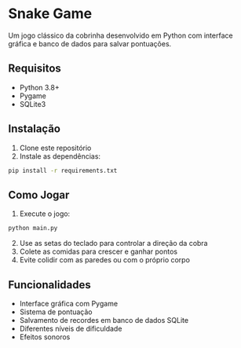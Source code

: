# Snake Game

Um jogo clássico da cobrinha desenvolvido em Python com interface gráfica e banco de dados para salvar pontuações.

## Requisitos

- Python 3.8+
- Pygame
- SQLite3

## Instalação

1. Clone este repositório
2. Instale as dependências:
```bash
pip install -r requirements.txt
```

## Como Jogar

1. Execute o jogo:
```bash
python main.py
```

2. Use as setas do teclado para controlar a direção da cobra
3. Colete as comidas para crescer e ganhar pontos
4. Evite colidir com as paredes ou com o próprio corpo

## Funcionalidades

- Interface gráfica com Pygame
- Sistema de pontuação
- Salvamento de recordes em banco de dados SQLite
- Diferentes níveis de dificuldade
- Efeitos sonoros 